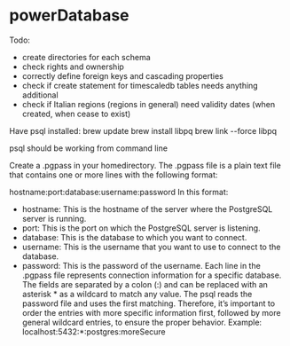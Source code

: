 # powerDatabase

Todo: 
- create directories for each schema
- check rights and ownership
- correctly define foreign keys and cascading properties
- check if create statement for timescaledb tables needs anything additional
- check if Italian regions (regions in general) need validity dates (when created, when cease to exist)


Have psql installed: 
brew update
brew install libpq
brew link --force libpq

psql should be working from command line

Create a .pgpass in your homedirectory. 
The .pgpass file is a plain text file that contains one or more lines with the following format:

hostname:port:database:username:password
In this format:
- hostname: This is the hostname of the server where the PostgreSQL server is running.
- port: This is the port on which the PostgreSQL server is listening.
- database: This is the database to which you want to connect.
- username: This is the username that you want to use to connect to the database.
- password: This is the password of the username.
Each line in the .pgpass file represents connection information for a specific database.
The fields are separated by a colon (:) and can be replaced with an asterisk * as a wildcard to match any value.
The psql reads the password file and uses the first matching. Therefore, it’s important to order the entries with more specific information first, followed by more general wildcard entries, to ensure the proper behavior.
Example: localhost:5432:*:postgres:moreSecure
